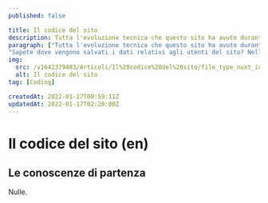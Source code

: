 ```yaml
---
published: false

title: Il codice del sito
description: Tutta l'evoluzione tecnica che questo sito ha avuto durante la sua costruzione e le quindi le tecnologie che alla fine ho scelto di usare.
paragraph: ["Tutta l'evoluzione tecnica che questo sito ha avuto durante la sua costruzione e le quindi le tecnologie che alla fine ho scelto di usare.",
"Sapete dove vengono salvati i dati relativi agli utenti del sito? Nell'articolo questo e molto altro"]
img:
  src: /v1642379483/Articoli/Il%20codice%20del%20sito/file_type_nuxt_icon_130293.svg
  alt: Il codice del sito
tag: [Coding]

createdAt: 2022-01-17T00:59:11Z
updatedAt: 2022-01-17T02:20:00Z
---
```


# Il codice del sito (en)

<CMedia :s="img.src" :a="img.src"></CMedia>

## Le conoscenze di partenza

Nulle.

<CMedia s="http://localhost/BWS/en/Analytics.php?anni=1&id_pagina=9&tipo_pagina=&lingua=&anno_partenza=&submit=Genera" c="Bocchio's Analitics" type="iframe"></CMedia>
